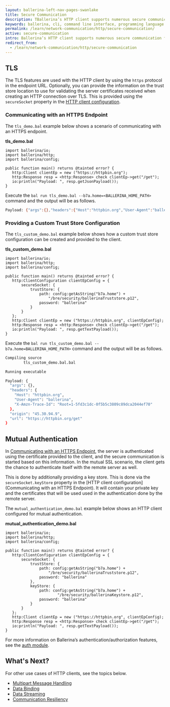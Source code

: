 ```yaml
---
layout: ballerina-left-nav-pages-swanlake
title: Secure Communication
description: TBallerina’s HTTP client supports numerous secure communication features such as Transport Level Security (TLS) and mutual authentication. 
keywords: ballerina, cli, command line interface, programming language
permalink: /learn/network-communication/http/secure-communication/
active: secure-communication
intro: Ballerina’s HTTP client supports numerous secure communication features such as Transport Level Security (TLS) and mutual authentication.   
redirect_from:
  - /learn/network-communication/http/secure-communication
---
```


## TLS

The TLS features are used with the HTTP client by using the `https` protocol in the endpoint URL. Optionally, you can provide the information on the trust store location to use for validating the server certificates received when creating an HTTP connection over TLS. This is provided using the `secureSocket` property in the [HTTP client configuration](/learn/api-docs/ballerina/#/ballerina/http/1.0.6/http/records/ClientConfiguration). 

### Communicating with an HTTPS Endpoint

The `tls_demo.bal` example below shows a scenario of communicating with an HTTPS endpoint. 

**tls_demo.bal**
```ballerina
import ballerina/io;
import ballerina/http;
import ballerina/config;
 
public function main() returns @tainted error? {
   http:Client clientEp = new ("https://httpbin.org");
   http:Response resp = <http:Response> check clientEp->get("/get");
   io:println("Payload: ", resp.getJsonPayload());
}
```

Execute the `bal run tls_demo.bal --b7a.home=<BALLERINA_HOME_PATH>` command and the output will be as follows.

```bash
Payload: {"args":{},"headers":{"Host":"httpbin.org","User-Agent":"ballerina","X-Amzn-Trace-Id":"Root=1-5fd3bed7-6b8c04e179f3e1022231d67a"},"origin":"45.30.94.9","url":"https://httpbin.org/get"}
```

### Providing a Custom Trust Store Configuration

The `tls_custom_demo.bal` example below shows how a custom trust store configuration can be created and provided to the client.

**tls_custom_demo.bal**
```ballerina
import ballerina/io;
import ballerina/http;
import ballerina/config;
 
public function main() returns @tainted error? {
   http:ClientConfiguration clientEpConfig = {
       secureSocket: {
           trustStore: {
               path: config:getAsString("b7a.home") +
                   "/bre/security/ballerinaTruststore.p12",
               password: "ballerina"
           }
       }
   };
   http:Client clientEp = new ("https://httpbin.org", clientEpConfig);
   http:Response resp = <http:Response> check clientEp->get("/get");
   io:println("Payload: ", resp.getTextPayload());
}
```

Execute the `bal run tls_custom_demo.bal --b7a.home=BALLERINA_HOME_PATH>` command and the output will be as follows.

```bash
Compiling source
    	tls_custom_demo.bal.bal

Running executable

Payload: {
  "args": {},
  "headers": {
	"Host": "httpbin.org",
	"User-Agent": "ballerina",
	"X-Amzn-Trace-Id": "Root=1-5fd3c1dc-0f5b5c3809c89dca2044ef70"
  },
  "origin": "45.30.94.9",
  "url": "https://httpbin.org/get"
}
```

## Mutual Authentication

In [Communicating with an HTTPS Endpoint](#communicating-with-an-https-endpoint), the server is authenticated using the certificate provided to the client, and the secure communication is started based on this information. In the mutual SSL scenario, the client gets the chance to authenticate itself with the remote server as well. 

This is done by additionally providing a key store. This is done via the `secureSocket.keyStore` property in the [HTTP client configuration](Communicating with an HTTPS Endpoint). It will contain your private key and the certificates that will be used used in the authentication done by the remote server. 

The `mutual_authentication_demo.bal` example below shows an HTTP client configured for mutual authentication. 

**mutual_authentication_demo.bal**
```ballerina
import ballerina/io;
import ballerina/http;
import ballerina/config;
 
public function main() returns @tainted error? {
   http:ClientConfiguration clientEpConfig = {
       secureSocket: {
           trustStore: {
               path: config:getAsString("b7a.home") +
                   "/bre/security/ballerinaTruststore.p12",
               password: "ballerina"
           },
           keyStore: {
               path: config:getAsString("b7a.home") +
                       "/bre/security/ballerinaKeystore.p12",
               password: "ballerina"
           }
       }
   };
   http:Client clientEp = new ("https://httpbin.org", clientEpConfig);
   http:Response resp = <http:Response> check clientEp->get("/get");
   io:println("Payload: ", resp.getTextPayload());
}
```

For more information on Ballerina’s authentication/authorization features, see the [auth module](/learn/api-docs/ballerina/#/ballerina/auth/1.0.6).

## What's Next?

For other use cases of HTTP clients, see the topics below.
- [Multipart Message Handling](/learn/network-communication/http/multipart-message-handling)
- [Data Binding](/learn/network-communication/http/data-binding)
- [Data Streaming](/learn/network-communication/http/data-streaming)
- [Communication Resiliency](/learn/network-communication/http/communication-resiliency)